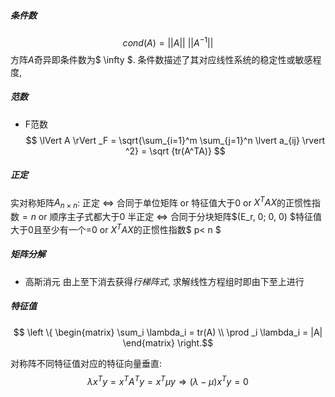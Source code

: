 ##### 条件数
$$ cond(A) = ||A|| \ ||A^{-1}|| $$
方阵$A$奇异即条件数为$ \infty $. 条件数描述了其对应线性系统的稳定性或敏感程度,

##### 范数
* F范数
$$ \lVert A \rVert _F = \sqrt{\sum_{i=1}^m \sum_{j=1}^n \lvert a_{ij} \rvert ^2} = \sqrt {tr(A^TA)} $$

##### 正定
实对称矩阵$A_{n\times n}$:
正定 $\iff$ 合同于单位矩阵 or 特征值大于0 or $X^TAX$的正惯性指数$=n$ or 顺序主子式都大于0
半正定 $\iff$ 合同于分块矩阵$(E_r, 0; 0, 0) $特征值大于0且至少有一个=0 or $X^TAX$的正惯性指数$ p< n $

##### 矩阵分解
* 高斯消元
由上至下消去获得*行梯阵式*, 求解线性方程组时即由下至上进行

##### 特征值

$$ \left \{ \begin{matrix} \sum_i \lambda_i = tr(A) \\ \prod _i \lambda_i = |A|
\end{matrix} \right.$$

对称阵不同特征值对应的特征向量垂直:
$$ \lambda x^T y = x^T A^Ty = x^T \mu y \Rightarrow (\lambda - \mu)x^T y = 0$$
